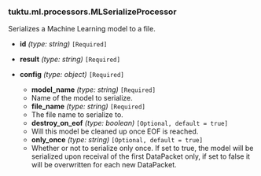 ### tuktu.ml.processors.MLSerializeProcessor
Serializes a Machine Learning model to a file.

  * **id** *(type: string)* `[Required]`

  * **result** *(type: string)* `[Required]`

  * **config** *(type: object)* `[Required]`

    * **model_name** *(type: string)* `[Required]`
    - Name of the model to serialize.

    * **file_name** *(type: string)* `[Required]`
    - The file name to serialize to.

    * **destroy_on_eof** *(type: boolean)* `[Optional, default = true]`
    - Will this model be cleaned up once EOF is reached.

    * **only_once** *(type: string)* `[Optional, default = true]`
    - Whether or not to serialize only once. If set to true, the model will be serialized upon receival of the first DataPacket only, if set to false it will be overwritten for each new DataPacket.

